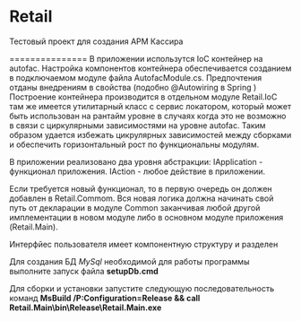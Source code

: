 # Retail
Тестовый проект для создания АРМ Кассира

===============
В приложении использутся IoC контейнер на autofac.
Настройка компонентов контейнера обеспечивается созданием в подключаемом модуле файла AutofacModule.cs.
Предпочтения отданы внедрениям в свойства (подобно @Autowiring в Spring )
Построение контейнера производится в отдельном модуле Retail.IoC там же имеется утилитарный класс с сервис локатором, который может быть использован на рантайм уровне в случаях когда это не возможно в связи с циркулярными зависимостями на уровне autofac.
Таким образом удается избежать цикрулярных зависимостей между сборками и обеспечить горизонтальный рост по функциональны модулям.

В приложении реализовано два уровня абстракции:
IApplication - функционал приложения.
IAction - любое действие в приложении.

Если требуется новый функционал, то в первую очередь он должен добавлен в Retail.Commom. 
Вся новая логика должна начинать свой путь от декларации в модуле Common заканчивая любой другой имплементации в новом модуле либо в основном модуле приложения (Retail.Main).

Интерфйес пользователя имеет компонентную структуру и разделен


Для создания БД <i>MySql</i> необходимой для работы программы выполните запуск файла
<b>setupDb.cmd</b>

Для сборки и установки запустите следующую последовательность команд
<b>MsBuild /P:Configuration=Release && call Retail.Main\bin\Release\Retail.Main.exe</b>
